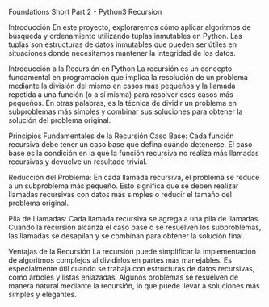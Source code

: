 Foundations Short Part 2 - Python3 Recursion

Introducción
En este proyecto, exploraremos cómo aplicar algoritmos de búsqueda y ordenamiento utilizando tuplas inmutables en Python. Las tuplas son estructuras de datos inmutables que pueden ser útiles en situaciones donde necesitamos mantener la integridad de los datos.

Introducción a la Recursión en Python
La recursión es un concepto fundamental en programación que implica la resolución de un problema mediante la división del mismo en casos más pequeños y la llamada repetida a una función (o a sí misma) para resolver esos casos más pequeños. En otras palabras, es la técnica de dividir un problema en subproblemas más simples y combinar sus soluciones para obtener la solución del problema original.

Principios Fundamentales de la Recursión
Caso Base: Cada función recursiva debe tener un caso base que defina cuándo detenerse. El caso base es la condición en la que la función recursiva no realiza más llamadas recursivas y devuelve un resultado trivial.

Reducción del Problema: En cada llamada recursiva, el problema se reduce a un subproblema más pequeño. Esto significa que se deben realizar llamadas recursivas con datos más simples o reducir el tamaño del problema original.

Pila de Llamadas: Cada llamada recursiva se agrega a una pila de llamadas. Cuando la recursión alcanza el caso base o se resuelven los subproblemas, las llamadas se desapilan y se combinan para obtener la solución final.

Ventajas de la Recursión
La recursión puede simplificar la implementación de algoritmos complejos al dividirlos en partes más manejables.
Es especialmente útil cuando se trabaja con estructuras de datos recursivas, como árboles y listas enlazadas.
Algunos problemas se resuelven de manera natural mediante la recursión, lo que puede llevar a soluciones más simples y elegantes.
